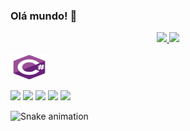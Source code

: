 ### Olá mundo! 👋

<div align="center">
  <a href="https://github.com/deividlorenz">
  <img height="180em" src="https://github-readme-stats.vercel.app/api?username=deividlorenz&show_icons=true&theme=dark&include_all_commits=true&count_private=true"/>
  <img height="180em" src="https://github-readme-stats.vercel.app/api/top-langs/?username=deividlorenz&layout=compact&langs_count=7&theme=dark"/>
</div>

  <div style="display: inline_block"><br>
  <img align="center" alt="Csharp" height="40" width="60" src="https://raw.githubusercontent.com/devicons/devicon/master/icons/csharp/csharp-original.svg">
 </div>
  
  <div> <br>
  <a href="https://www.facebook.com/deividlorenz" target="_blank"><img src="https://img.shields.io/badge/Facebook-1877F2?style=for-the-badge&logo=facebook&logoColor=white" target="_blank"></a>
  <a href="https://instagram.com/deividlorenz" target="_blank"><img src="https://img.shields.io/badge/-Instagram-%23E4405F?style=for-the-badge&logo=instagram&logoColor=white" target="_blank"></a>
 	<a href="https://www.twitch.tv/deividlorenz" target="_blank"><img src="https://img.shields.io/badge/Twitch-9146FF?style=for-the-badge&logo=twitch&logoColor=white" target="_blank"></a>
   <a href = "mailto:deividlorenz@outlook.com"><img src="https://img.shields.io/badge/Microsoft_Outlook-0078D4?style=for-the-badge&logo=microsoft-outlook&logoColor=white"  target="_blank"></a>
  <a href="https://www.linkedin.com/in/deividlorenz" target="_blank"><img src="https://img.shields.io/badge/-LinkedIn-%230077B5?style=for-the-badge&logo=linkedin&logoColor=white" target="_blank"></a> 
 
  ![Snake animation](https://github.com/deividlorenz/deividlorenz/blob/output/github-contribution-grid-snake.svg)
 
</div>
  
  
  
<!--
**deividlorenz/deividlorenz** is a ✨ _special_ ✨ repository because its `README.md` (this file) appears on your GitHub profile.

Here are some ideas to get you started:

- 🔭 I’m currently working on ...
- 🌱 I’m currently learning ...
- 👯 I’m looking to collaborate on ...
- 🤔 I’m looking for help with ...
- 💬 Ask me about ...
- 📫 How to reach me: ...
- 😄 Pronouns: ...
- ⚡ Fun fact: ...
-->
